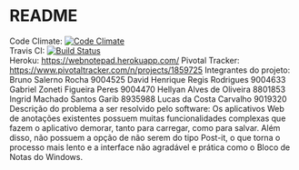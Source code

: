 # README
Code Climate: [![Code Climate](https://codeclimate.com/github/carvalho23lucas/ProjetoESI/badges/gpa.svg)](https://codeclimate.com/github/carvalho23lucas/ProjetoESI)  
Travis CI: [![Build Status](https://travis-ci.org/carvalho23lucas/ProjetoESI.svg?branch=master)](https://travis-ci.org/carvalho23lucas/ProjetoESI)  
Heroku: https://webnotepad.herokuapp.com/
Pivotal Tracker: https://www.pivotaltracker.com/n/projects/1859725
Integrantes do projeto: 
Bruno Salerno Rocha 9004525
David Henrique Regis Rodrigues 9004633
Gabriel Zoneti Figueira Peres 9004470
Hellyan Alves de Oliveira 8801853
Ingrid Machado Santos Garib 8935988
Lucas da Costa Carvalho 9019320
Descrição do problema a ser resolvido pelo software: 
Os aplicativos Web de anotações existentes possuem muitas funcionalidades complexas que fazem o aplicativo demorar, tanto para carregar, como para salvar.
Além disso, não possuem a opção de não serem do tipo Post-it, o que torna o processo mais lento e a interface não agradável e prática como o Bloco de Notas do Windows.